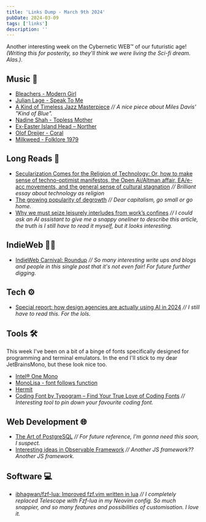 ```yaml
---
title: 'Links Dump - March 9th 2024'
pubDate: 2024-03-09
tags: ['links']
description: ''
---
```


Another interesting week on the Cybernetic WEB™ of our futuristic age!
<br>_(Writing this for posterity, so they'll think we were living the Sci-fi dream. Alas.)._

## Music 🎵

- [Bleachers - Modern Girl](https://www.youtube.com/watch?v=6HbrymTIbyg)
- [Julian Lage - Speak To Me](https://www.youtube.com/watch?v=uhE3RrzfZ5w)
- [A Kind of Timeless Jazz Masterpiece](https://www.theatlantic.com/culture/archive/2024/03/miles-davis-kind-of-blue-65th-anniversary/677655) _// A nice piece about Miles Davis' "Kind of Blue"._
- [Nadine Shah - Topless Mother](https://www.youtube.com/watch?v=7RgQFHQGbpM&t=70s)
- [Ex-Easter Island Head – Norther](https://www.youtube.com/watch?v=rIx0QWwuG8o)
- [Olof Dreijer - Coral](https://olofdreijer.bandcamp.com/album/coral)
- [Milkweed - Folklore 1979](https://milkweedfolk.bandcamp.com/album/folklore-1979-2)

<!-- ## Visual 🖼️ -->

## Long Reads 📰

- [Secularization Comes for the Religion of Technology: Or, how to make sense of techno-optimist manifestos, the Open Ai/Altman affair, EA/e-acc movements, and the general sense of cultural stagnation](https://theconvivialsociety.substack.com/p/secularization-comes-for-the-religion) _// Brilliant essay about technology as religion_
- [The growing popularity of degrowth](https://grist.org/looking-forward/the-growing-popularity-of-degrowth/) _// Dear capitalism, go small or go home._
- [Why we must seize leisurely interludes from work’s confines](https://aeon.co/essays/why-we-must-seize-leisurely-interludes-from-works-confines) _// I could ask an AI assistant to give me a snappy oneliner to describe this article, the truth is I still have to read it myself, but it looks interesting._

<!-- ## Self-growth 🌱 -->

<!-- ## Gaming 🕹️ -->

## IndieWeb 🏴‍☠️

- [IndieWeb Carnival: Roundup](https://manuelmoreale.com/indieweb-carnival-roundup) _// So many interesting write ups and blogs and people in this single post that it's not even fair! For future further digging._

## Tech ⚙️

- [Special report: how design agencies are actually using AI in 2024](https://www.creativeboom.com/features/special-report-how-design-agencies-are-using-ai-in-2024/) _// I still have to read this. For the lols._

## Tools 🛠️

This week I've been on a bit of a binge of fonts specifically designed for programming and terminal emulators. In the end I'll stick to my dear JetBrainsMono, but these look nice too.

- [Intel® One Mono](https://www.intel.com/content/www/us/en/company-overview/one-monospace-font.html)
- [MonoLisa - font follows function](https://www.monolisa.dev/)
- [Hermit](https://pcaro.es/hermit/)
- [Coding Font by Typogram – Find Your True Love of Coding Fonts](https://www.codingfont.com/) _// Interesting tool to pin down your favourite coding font._

## Web Development 🌐

- [The Art of PostgreSQL](https://theartofpostgresql.com/) _// For future reference, I'm gonna need this soon, I suspect._
- [Interesting ideas in Observable Framework](https://simonwillison.net/2024/Mar/3/interesting-ideas-in-observable-framework/) _// Another JS framework?? Another JS framework._

## Software 💻

- [ibhagwan/fzf-lua: Improved fzf.vim written in lua](https://github.com/ibhagwan/fzf-lua) _// I completely replaced Telescope with Fzf-lua in my Neovim config. So much snappier, and so many features and possibilities of customisation. I love it._
